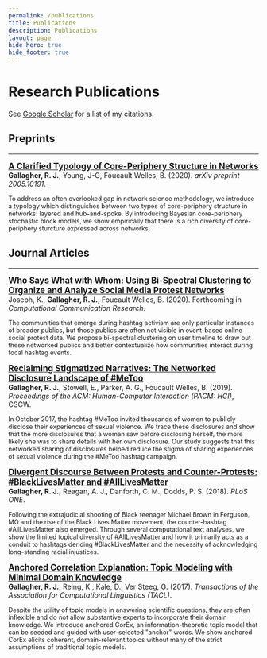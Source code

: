 ```yaml
---
permalink: /publications
title: Publications
description: Publications
layout: page
hide_hero: true
hide_footer: true
---
```


# Research Publications

<i class="ai ai-google-scholar ai-2x"></i> See [Google Scholar](https://scholar.google.com/citations?user=hRNEOnAAAAAJ) for a list of my citations.


## Preprints

---

<span style="font-size:1.2em">**[A Clarified Typology of Core-Periphery Structure in Networks](/publications/gallagher2020clarified)**</span>  
**Gallagher, R. J.**, Young, J-G, Foucault Welles, B. (2020). *arXiv preprint 2005.10191*.

<span style="font-size:0.9em">To address an often overlooked gap in network science methodology, we introduce a typology which distinguishes between two types of core-periphery structure in networks: layered and hub-and-spoke. By introducing Bayesian core-periphery stochastic block models, we show empirically that there is a rich diversity of core-periphery sturcture expressed across networks.</span>


## Journal Articles

---

<span style="font-size:1.2em">**[Who Says What with Whom: Using Bi-Spectral Clustering to Organize and Analyze Social Media Protest Networks](/publications/joseph2020who)**</span>  
Joseph, K., **Gallagher, R. J.**, Foucault Welles, B. (2020). Forthcoming in *Computational Communication Research*.

<span style="font-size:0.9em">The communities that emerge during hashtag activism are only particular instances of broader publics, but those publics are often not visible in event-based online social protest data. We propose bi-spectral clustering on user timeline to draw out these networked publics and better contextualize how communities interact during focal hashtag events.</span>



<span style="font-size:1.2em">**[Reclaiming Stigmatized Narratives: The Networked Disclosure Landscape of #MeToo](/publications/gallagher2019reclaiming)**</span>  
**Gallagher, R. J.**, Stowell, E., Parker, A. G., Foucault Welles, B. (2019). *Proceedings of the ACM: Human-Computer Interaction (PACM: HCI)*, CSCW.

<span style="font-size:0.9em">In October 2017, the hashtag #MeToo invited thousands of women to publicly disclose their experiences of sexual violence. We trace these disclosures and show that the more disclosures that a woman saw before disclosing herself, the more likely she was to share details with her own disclosure. Our study suggests that this networked sharing of disclosures helped reduce the stigma of sharing experiences of sexual violence during the #MeToo hashtag campaign.</span>



<span style="font-size:1.2em">**[Divergent Discourse Between Protests and Counter-Protests: #BlackLivesMatter and #AllLivesMatter](/publications/gallagher2018divergent)**</span>  
**Gallagher, R. J.**, Reagan, A. J., Danforth, C. M., Dodds, P. S. (2018). *PLoS ONE*.

<span style="font-size:0.9em">Following the extrajudicial shooting of Black teenager Michael Brown in Ferguson, MO and the rise of the Black Lives Matter movement, the counter-hashtag #AllLivesMatter also emerged. Through several computational text analyses, we show the limited topical diversity of #AllLivesMatter and how it primarily acts as a conduit to hashtags deriding #BlackLivesMatter and the necessity of acknowledging long-standing racial injustices.</span>



<span style="font-size:1.2em">**[Anchored Correlation Explanation: Topic Modeling with Minimal Domain Knowledge](/publications/gallagher2017anchored)**</span>  
**Gallagher, R. J.**, Reing, K., Kale, D., Ver Steeg, G. (2017). *Transactions of the Association for Computational Linguistics (TACL)*.

<span style="font-size:0.9em">Despite the utility of topic models in answering scientific questions, they are often inflexible and do not allow substantive experts to incorporate their domain knowledge. We introduce anchored CorEx, an information-theoretic topic model that can be seeded and guided with user-selected "anchor" words. We show anchored CorEx elicits coherent, domain-relevant topics without many of the strict assumptions of traditional topic models.</span>
